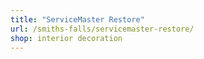 ```yaml
---
title: "ServiceMaster Restore"
url: /smiths-falls/servicemaster-restore/
shop: interior decoration
---
```

